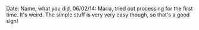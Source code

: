 Date: Name, what you did.
06/02/14: Maria, tried out processing for the first time. It's weird. The simple stuff is very very easy though, so that's a good sign!
